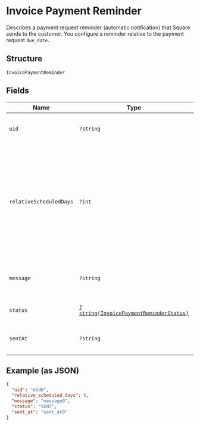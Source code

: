 
# Invoice Payment Reminder

Describes a payment request reminder (automatic notification) that Square sends
to the customer. You configure a reminder relative to the payment request
`due_date`.

## Structure

`InvoicePaymentReminder`

## Fields

| Name | Type | Tags | Description | Getter | Setter |
|  --- | --- | --- | --- | --- | --- |
| `uid` | `?string` | Optional | A Square-assigned ID that uniquely identifies the reminder within the<br>`InvoicePaymentRequest`. | getUid(): ?string | setUid(?string uid): void |
| `relativeScheduledDays` | `?int` | Optional | The number of days before (a negative number) or after (a positive number)<br>the payment request `due_date` when the reminder is sent. For example, -3 indicates that<br>the reminder should be sent 3 days before the payment request `due_date`.<br>**Constraints**: `>= -32767`, `<= 32767` | getRelativeScheduledDays(): ?int | setRelativeScheduledDays(?int relativeScheduledDays): void |
| `message` | `?string` | Optional | The reminder message.<br>**Constraints**: *Minimum Length*: `1`, *Maximum Length*: `1000` | getMessage(): ?string | setMessage(?string message): void |
| `status` | [`?string(InvoicePaymentReminderStatus)`](../../doc/models/invoice-payment-reminder-status.md) | Optional | The status of a payment request reminder. | getStatus(): ?string | setStatus(?string status): void |
| `sentAt` | `?string` | Optional | If sent, the timestamp when the reminder was sent, in RFC 3339 format. | getSentAt(): ?string | setSentAt(?string sentAt): void |

## Example (as JSON)

```json
{
  "uid": "uid0",
  "relative_scheduled_days": 0,
  "message": "message0",
  "status": "SENT",
  "sent_at": "sent_at0"
}
```

